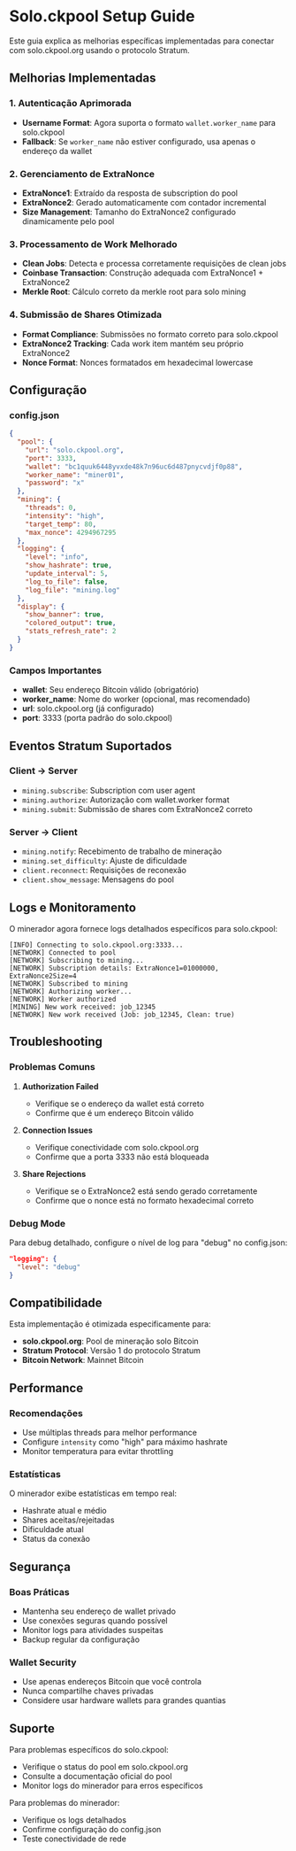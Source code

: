 # Solo.ckpool Setup Guide

Este guia explica as melhorias específicas implementadas para conectar com solo.ckpool.org usando o protocolo Stratum.

## Melhorias Implementadas

### 1. Autenticação Aprimorada
- **Username Format**: Agora suporta o formato `wallet.worker_name` para solo.ckpool
- **Fallback**: Se `worker_name` não estiver configurado, usa apenas o endereço da wallet

### 2. Gerenciamento de ExtraNonce
- **ExtraNonce1**: Extraído da resposta de subscription do pool
- **ExtraNonce2**: Gerado automaticamente com contador incremental
- **Size Management**: Tamanho do ExtraNonce2 configurado dinamicamente pelo pool

### 3. Processamento de Work Melhorado
- **Clean Jobs**: Detecta e processa corretamente requisições de clean jobs
- **Coinbase Transaction**: Construção adequada com ExtraNonce1 + ExtraNonce2
- **Merkle Root**: Cálculo correto da merkle root para solo mining

### 4. Submissão de Shares Otimizada
- **Format Compliance**: Submissões no formato correto para solo.ckpool
- **ExtraNonce2 Tracking**: Cada work item mantém seu próprio ExtraNonce2
- **Nonce Format**: Nonces formatados em hexadecimal lowercase

## Configuração

### config.json
```json
{
  "pool": {
    "url": "solo.ckpool.org",
    "port": 3333,
    "wallet": "bc1quuk6448yvxde48k7n96uc6d487pnycvdjf0p88",
    "worker_name": "miner01",
    "password": "x"
  },
  "mining": {
    "threads": 0,
    "intensity": "high",
    "target_temp": 80,
    "max_nonce": 4294967295
  },
  "logging": {
    "level": "info",
    "show_hashrate": true,
    "update_interval": 5,
    "log_to_file": false,
    "log_file": "mining.log"
  },
  "display": {
    "show_banner": true,
    "colored_output": true,
    "stats_refresh_rate": 2
  }
}
```

### Campos Importantes
- **wallet**: Seu endereço Bitcoin válido (obrigatório)
- **worker_name**: Nome do worker (opcional, mas recomendado)
- **url**: solo.ckpool.org (já configurado)
- **port**: 3333 (porta padrão do solo.ckpool)

## Eventos Stratum Suportados

### Client → Server
- `mining.subscribe`: Subscription com user agent
- `mining.authorize`: Autorização com wallet.worker format
- `mining.submit`: Submissão de shares com ExtraNonce2 correto

### Server → Client
- `mining.notify`: Recebimento de trabalho de mineração
- `mining.set_difficulty`: Ajuste de dificuldade
- `client.reconnect`: Requisições de reconexão
- `client.show_message`: Mensagens do pool

## Logs e Monitoramento

O minerador agora fornece logs detalhados específicos para solo.ckpool:

```
[INFO] Connecting to solo.ckpool.org:3333...
[NETWORK] Connected to pool
[NETWORK] Subscribing to mining...
[NETWORK] Subscription details: ExtraNonce1=01000000, ExtraNonce2Size=4
[NETWORK] Subscribed to mining
[NETWORK] Authorizing worker...
[NETWORK] Worker authorized
[MINING] New work received: job_12345
[NETWORK] New work received (Job: job_12345, Clean: true)
```

## Troubleshooting

### Problemas Comuns

1. **Authorization Failed**
   - Verifique se o endereço da wallet está correto
   - Confirme que é um endereço Bitcoin válido

2. **Connection Issues**
   - Verifique conectividade com solo.ckpool.org
   - Confirme que a porta 3333 não está bloqueada

3. **Share Rejections**
   - Verifique se o ExtraNonce2 está sendo gerado corretamente
   - Confirme que o nonce está no formato hexadecimal correto

### Debug Mode
Para debug detalhado, configure o nível de log para "debug" no config.json:

```json
"logging": {
  "level": "debug"
}
```

## Compatibilidade

Esta implementação é otimizada especificamente para:
- **solo.ckpool.org**: Pool de mineração solo Bitcoin
- **Stratum Protocol**: Versão 1 do protocolo Stratum
- **Bitcoin Network**: Mainnet Bitcoin

## Performance

### Recomendações
- Use múltiplas threads para melhor performance
- Configure `intensity` como "high" para máximo hashrate
- Monitor temperatura para evitar throttling

### Estatísticas
O minerador exibe estatísticas em tempo real:
- Hashrate atual e médio
- Shares aceitas/rejeitadas
- Dificuldade atual
- Status da conexão

## Segurança

### Boas Práticas
- Mantenha seu endereço de wallet privado
- Use conexões seguras quando possível
- Monitor logs para atividades suspeitas
- Backup regular da configuração

### Wallet Security
- Use apenas endereços Bitcoin que você controla
- Nunca compartilhe chaves privadas
- Considere usar hardware wallets para grandes quantias

## Suporte

Para problemas específicos do solo.ckpool:
- Verifique o status do pool em solo.ckpool.org
- Consulte a documentação oficial do pool
- Monitor logs do minerador para erros específicos

Para problemas do minerador:
- Verifique os logs detalhados
- Confirme configuração do config.json
- Teste conectividade de rede
